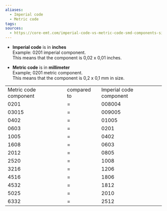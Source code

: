 ```yaml
---
aliases:
  - Imperial code
  - Metric code
tags: 
sources:
  - https://core-emt.com/imperial-code-vs-metric-code-smd-components-sizes
---
```

- **Imperial code** is in **inches**  
    Example: 0201 imperial component.   
    This means that the component is 0,02 x 0,01 inches.  


- **Metric code** is in **millimeter**   
    Example; 0201 metric component.  
    This means that the component is 0,2 x 0,1 mm in size.

|   |   |   |
|---|---|---|
|Metric code component|compared to|Imperial code component|
|0201|=|008004|
|03015|=|009005|
|0402|=|01005|
|0603|=|0201|
|1005|=|0402|
|1608|=|0603|
|2012|=|0805|
|2520|=|1008|
|3216|=|1206|
|4516|=|1806|
|4532|=|1812|
|5025|=|2010|
|6332|=|2512|